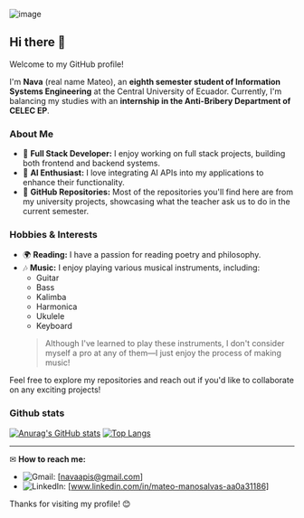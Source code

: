 ![image](https://github.com/user-attachments/assets/be0d9a3b-b799-46c2-a35f-a351c18c01a1)


## Hi there 👋

Welcome to my GitHub profile!

I'm **Nava** (real name Mateo), an **eighth semester student of Information Systems Engineering** at the Central University of Ecuador. Currently, I'm balancing my studies with an **internship in the Anti-Bribery Department of CELEC EP**.

### About Me
- 🔧 **Full Stack Developer:** I enjoy working on full stack projects, building both frontend and backend systems.
- 🧪 **AI Enthusiast:** I love integrating AI APIs into my applications to enhance their functionality.
- 📍 **GitHub Repositories:** Most of the repositories you'll find here are from my university projects, showcasing what the teacher ask us to do in the current semester.

### Hobbies & Interests
- 🌍 **Reading:** I have a passion for reading poetry and philosophy.
- 🎶 **Music:** I enjoy playing various musical instruments, including:
  - Guitar
  - Bass
  - Kalimba
  - Harmonica
  - Ukulele
  - Keyboard
  > Although I've learned to play these instruments, I don't consider myself a pro at any of them—I just enjoy the process of making music!

Feel free to explore my repositories and reach out if you'd like to collaborate on any exciting projects!

### Github stats
[![Anurag's GitHub stats](https://github-readme-stats.vercel.app/api?username=nava2105&show_icons=true&bg_color=00000000)](https://github.com/nava2105/github-readme-stats&show_icons=true&bg_color=00000000) [![Top Langs](https://github-readme-stats.vercel.app/api/top-langs/?username=nava2105&layout=compact&show_icons=true&bg_color=00000000)](https://github.com/nava2105/github-readme-stats&layout=compact&show_icons=true&bg_color=00000000)

---
✉ **How to reach me:**
- ![Gmail](https://img.shields.io/badge/Gmail-D14836?style=for-the-badge&logo=gmail&logoColor=white): [navaapis@gmail.com]
- ![LinkedIn](https://img.shields.io/badge/linkedin-%230077B5.svg?style=for-the-badge&logo=linkedin&logoColor=white): [www.linkedin.com/in/mateo-manosalvas-aa0a31186]

Thanks for visiting my profile! 😊

